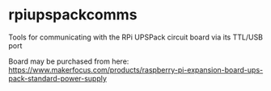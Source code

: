 # rpiupspackcomms
Tools for communicating with the RPi UPSPack circuit board via its TTL/USB port

Board may be purchased from here: https://www.makerfocus.com/products/raspberry-pi-expansion-board-ups-pack-standard-power-supply
